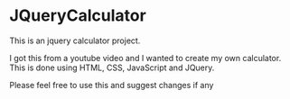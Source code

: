 # JQueryCalculator
This is an jquery calculator project.

I got this from a youtube video and I wanted to create my own calculator.
This is done using HTML, CSS, JavaScript and JQuery.

Please feel free to use this and suggest changes if any

